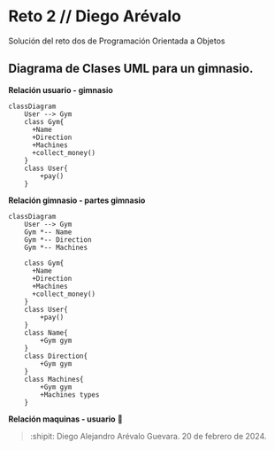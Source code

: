 # Reto 2 // Diego Arévalo
Solución del reto dos de Programación Orientada a Objetos
## Diagrama de Clases UML para un gimnasio.
**Relación usuario - gimnasio**
```mermaid
classDiagram
    User --> Gym
    class Gym{
      +Name
      +Direction
      +Machines
      +collect_money()
    }
    class User{
        +pay()
    }
```
**Relación gimnasio - partes gimnasio**
```mermaid
classDiagram
    User --> Gym
    Gym *-- Name
    Gym *-- Direction
    Gym *-- Machines

    class Gym{
      +Name
      +Direction
      +Machines
      +collect_money()
    }
    class User{
        +pay()
    }
    class Name{
        +Gym gym
    }
    class Direction{
        +Gym gym
    }
    class Machines{
        +Gym gym
        +Machines types
    }
```
**Relación maquinas - usuario**
💎
> :shipit: Diego Alejandro Arévalo Guevara. 20 de febrero de 2024.
